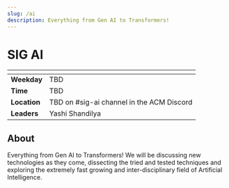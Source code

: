```yaml
---
slug: /ai
description: Everything from Gen AI to Transformers!
---
```


# SIG AI

| <!-- -->     | <!-- -->                                    |
| ------------ | ------------------------------------------- |
| **Weekday**  | TBD                                         |
| **Time**     | TBD                                         |
| **Location** | TBD on #sig-ai channel in the ACM Discord   |
| **Leaders**  | Yashi Shandilya                             |

## About

Everything from Gen AI to Transformers!
We will be discussing new technologies as they come, dissecting the tried and tested techniques and exploring the extremely fast growing and inter-disciplinary field of Artificial Intelligence.
